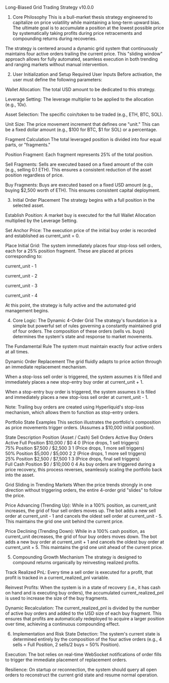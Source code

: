 Long-Biased Grid Trading Strategy v10.0.0
1. Core Philosophy
This is a bull-market thesis strategy engineered to capitalize on price volatility while maintaining a long-term upward bias. The ultimate goal is to accumulate a position at the lowest possible price by systematically taking profits during price retracements and compounding returns during recoveries.

The strategy is centered around a dynamic grid system that continuously maintains four active orders trailing the current price. This "sliding window" approach allows for fully automated, seamless execution in both trending and ranging markets without manual intervention.

2. User Initialization and Setup
Required User Inputs
Before activation, the user must define the following parameters:

Wallet Allocation: The total USD amount to be dedicated to this strategy.

Leverage Setting: The leverage multiplier to be applied to the allocation (e.g., 10x).

Asset Selection: The specific coin/token to be traded (e.g., ETH, BTC, SOL).

Unit Size: The price movement increment that defines one "unit." This can be a fixed dollar amount (e.g., $100 for BTC, $1 for SOL) or a percentage.

Fragment Calculation
The total leveraged position is divided into four equal parts, or "fragments."

Position Fragment: Each fragment represents 25% of the total position.

Sell Fragments: Sells are executed based on a fixed amount of the coin (e.g., selling 0.1 ETH). This ensures a consistent reduction of the asset position regardless of price.

Buy Fragments: Buys are executed based on a fixed USD amount (e.g., buying $2,500 worth of ETH). This ensures consistent capital deployment.

3. Initial Order Placement
The strategy begins with a full position in the selected asset.

Establish Position: A market buy is executed for the full Wallet Allocation multiplied by the Leverage Setting.

Set Anchor Price: The execution price of the initial buy order is recorded and established as current_unit = 0.

Place Initial Grid: The system immediately places four stop-loss sell orders, each for a 25% position fragment. These are placed at prices corresponding to:

current_unit - 1

current_unit - 2

current_unit - 3

current_unit - 4

At this point, the strategy is fully active and the automated grid management begins.

4. Core Logic: The Dynamic 4-Order Grid
The strategy's foundation is a simple but powerful set of rules governing a constantly maintained grid of four orders. The composition of these orders (sells vs. buys) determines the system's state and response to market movements.

The Fundamental Rule
The system must maintain exactly four active orders at all times.

Dynamic Order Replacement
The grid fluidly adapts to price action through an immediate replacement mechanism.

When a stop-loss sell order is triggered, the system assumes it is filled and immediately places a new stop-entry buy order at current_unit + 1.

When a stop-entry buy order is triggered, the system assumes it is filled and immediately places a new stop-loss sell order at current_unit - 1.

Note: Trailing buy orders are created using Hyperliquid's stop-loss mechanism, which allows them to function as stop-entry orders.

Portfolio State Examples
This section illustrates the portfolio's composition as price movements trigger orders. (Assumes a $10,000 initial position).

State Description	Position (Asset / Cash)	Sell Orders Active	Buy Orders Active
Full Position	$10,000 / $0	4	0
(Price drops, 1 sell triggers)			
75% Position	$7,500 / $2,500	3	1
(Price drops, 1 more sell triggers)			
50% Position	$5,000 / $5,000	2	2
(Price drops, 1 more sell triggers)			
25% Position	$2,500 / $7,500	1	3
(Price drops, final sell triggers)			
Full Cash Position	$0 / $10,000	0	4
As buy orders are triggered during a price recovery, this process reverses, seamlessly scaling the portfolio back into the asset.

Grid Sliding in Trending Markets
When the price trends strongly in one direction without triggering orders, the entire 4-order grid "slides" to follow the price.

Price Advancing (Trending Up): While in a 100% position, as current_unit increases, the grid of four sell orders moves up. The bot adds a new sell order at current_unit - 1 and cancels the oldest sell order at current_unit - 5. This maintains the grid one unit behind the current price.

Price Declining (Trending Down): While in a 100% cash position, as current_unit decreases, the grid of four buy orders moves down. The bot adds a new buy order at current_unit + 1 and cancels the oldest buy order at current_unit + 5. This maintains the grid one unit ahead of the current price.

5. Compounding Growth Mechanism
The strategy is designed to compound returns organically by reinvesting realized profits.

Track Realized PnL: Every time a sell order is executed for a profit, that profit is tracked in a current_realized_pnl variable.

Reinvest Profits: When the system is in a state of recovery (i.e., it has cash on hand and is executing buy orders), the accumulated current_realized_pnl is used to increase the size of the buy fragments.

Dynamic Recalculation: The current_realized_pnl is divided by the number of active buy orders and added to the USD size of each buy fragment. This ensures that profits are automatically redeployed to acquire a larger position over time, achieving a continuous compounding effect.

6. Implementation and Risk
State Detection: The system's current state is determined entirely by the composition of the four active orders (e.g., 4 sells = Full Position, 2 sells/2 buys = 50% Position).

Execution: The bot relies on real-time WebSocket notifications of order fills to trigger the immediate placement of replacement orders.

Resilience: On startup or reconnection, the system should query all open orders to reconstruct the current grid state and resume normal operation.